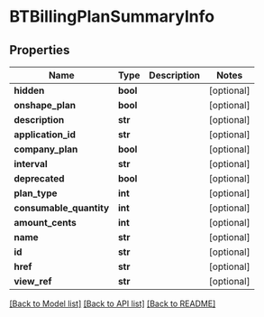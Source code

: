 # BTBillingPlanSummaryInfo

## Properties
Name | Type | Description | Notes
------------ | ------------- | ------------- | -------------
**hidden** | **bool** |  | [optional] 
**onshape_plan** | **bool** |  | [optional] 
**description** | **str** |  | [optional] 
**application_id** | **str** |  | [optional] 
**company_plan** | **bool** |  | [optional] 
**interval** | **str** |  | [optional] 
**deprecated** | **bool** |  | [optional] 
**plan_type** | **int** |  | [optional] 
**consumable_quantity** | **int** |  | [optional] 
**amount_cents** | **int** |  | [optional] 
**name** | **str** |  | [optional] 
**id** | **str** |  | [optional] 
**href** | **str** |  | [optional] 
**view_ref** | **str** |  | [optional] 

[[Back to Model list]](../README.md#documentation-for-models) [[Back to API list]](../README.md#documentation-for-api-endpoints) [[Back to README]](../README.md)


